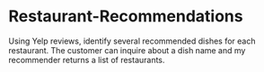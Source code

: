 # Restaurant-Recommendations
Using Yelp reviews, identify several recommended dishes for each restaurant. The customer can inquire about a dish name and my recommender returns a list of restaurants.
